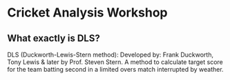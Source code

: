 # Cricket Analysis Workshop
## What exactly is DLS?
DLS (Duckworth-Lewis-Stern method): Developed by: Frank Duckworth, Tony Lewis & later by Prof. Steven Stern. A method to calculate target score for the team batting second in a limited overs match interrupted by weather.
